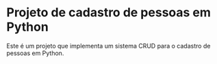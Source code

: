 # Projeto de cadastro de pessoas em Python

Este é um projeto que implementa um sistema CRUD para o cadastro de pessoas em Python.